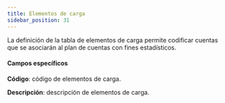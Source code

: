 ```yaml
---
title: Elementos de carga
sidebar_position: 31
---
```


La definición de la tabla de elementos de carga permite codificar cuentas que se asociarán al plan de cuentas con fines estadísticos.

#### Campos específicos 

**Código**: código de elementos de carga.  

**Descripción**: descripción de elementos de carga.